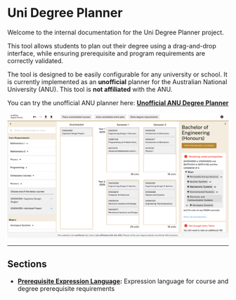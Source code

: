 # Uni Degree Planner

Welcome to the internal documentation for the Uni Degree Planner project.

This tool allows students to plan out their degree using a drag-and-drop interface, while ensuring prerequisite and program requirements are correctly validated.

The tool is designed to be easily configurable for any university or school. It is currently implemented as an **unofficial** planner for the Australian National University (ANU). This tool is **not affiliated** with the ANU.

You can try the unofficial ANU planner here: **[Unofficial ANU Degree Planner](https://www.unidegreeplanner.com)**

![The degree planner in use](demo.png)

---

## Sections

- **[Prerequisite Expression Language](syntax.md):** Expression language for course and degree prerequisite requirements